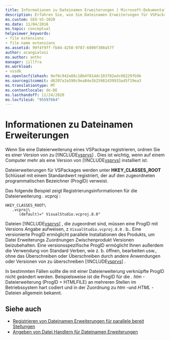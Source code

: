 ```yaml
---
title: Informationen zu Dateinamen Erweiterungen | Microsoft-Dokumentation
description: Erfahren Sie, wie Sie Dateinamen Erweiterungen für VSPackages registrieren und einer bestimmten Version von Visual Studio zuordnen.
ms.custom: SEO-VS-2020
ms.date: 11/04/2016
ms.topic: conceptual
helpviewer_keywords:
- file extensions
- file name extensions
ms.assetid: 99f4f9ff-fb84-4258-9787-6890f308a57f
author: acangialosi
ms.author: anthc
manager: jillfra
ms.workload:
- vssdk
ms.openlocfilehash: 9ef0c942e88c10b4f814dc103702edc08229fb9b
ms.sourcegitcommit: d6207a3a590c9ea84e3b25981d39933ad5f19ea3
ms.translationtype: MT
ms.contentlocale: de-DE
ms.lasthandoff: 11/24/2020
ms.locfileid: "95597664"
---
```

# <a name="about-file-name-extensions"></a>Informationen zu Dateinamen Erweiterungen
Wenn Sie eine Dateierweiterung eines VSPackage registrieren, ordnen Sie es einer Version von zu [!INCLUDE[vsprvs](../code-quality/includes/vsprvs_md.md)] . Dies ist wichtig, wenn auf einem Computer mehr als eine Version von [!INCLUDE[vsprvs](../code-quality/includes/vsprvs_md.md)] installiert ist.

 Dateierweiterungen für VSPackages werden unter **HKEY_CLASSES_ROOT** Schlüssel mit einem Standardwert registriert, der auf den zugeordneten programmatischen Bezeichner (ProgID) verweist.

 Das folgende Beispiel zeigt Registrierungsinformationen für die Dateierweiterung *. vcproj* :

```
HKEY_CLASSES_ROOT\
   .vcproj\
      (default)=" VisualStudio.vcproj.8.0"
```

 Dateien [!INCLUDE[vsprvs](../code-quality/includes/vsprvs_md.md)] , die zugeordnet sind, müssen eine ProgID mit Versions Angabe aufweisen, z `VisualStudio.vcproj.8.0` . b.. Eine versionierte ProgID ermöglicht parallele Installationen des Produkts, um Datei Erweiterungs Zuordnungen Zwischenprodukt Versionen beizubehalten. Eine versionsspezifische ProgID ermöglicht Ihnen außerdem die Verwendung von Standard Verben, wie z. b. öffnen, bearbeiten usw., ohne das Überschreiben oder Überschreiben durch andere Anwendungen oder Versionen von zu überschreiben [!INCLUDE[vsprvs](../code-quality/includes/vsprvs_md.md)] .

 In bestimmten Fällen sollte die mit einer Dateierweiterung verknüpfte ProgID nicht geändert werden. Beispielsweise ist die ProgID für die *. htm* -Dateierweiterung (ProgID = HTMLFILE) an mehreren Stellen im Betriebssystem hart codiert und in der Zuordnung zu *htm* -und *HTML* -Dateien allgemein bekannt.

## <a name="see-also"></a>Siehe auch
- [Registrieren von Dateinamen Erweiterungen für parallele bereit Stellungen](../extensibility/registering-file-name-extensions-for-side-by-side-deployments.md)
- [Angeben von Datei Handlern für Dateinamen Erweiterungen](../extensibility/specifying-file-handlers-for-file-name-extensions.md)
